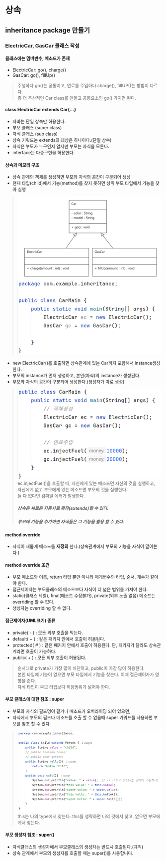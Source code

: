 # 상속
## inheritance package 만들기
### ElectricCar, GasCar 클래스 작성 
#### 클래스에는 멤버변수, 메소드가 존재 
- ElectricCar: go(), charge()
- GasCar: go(), fillUp()
> 주행하다 go()는 공통이고, 연료를 주입하다 charge(), fillUP()는 방법이 다르다.</br>
> 좀 더 추상적인 Car class를 만들고 공통요소인 go() 가지면 된다.
#### class ElectricCar extends Car{...}
- 자바는 단일 상속만 허용한다. 
- 부모 클래스 (super class)
- 자식 클래스 (sub class)
- 상속 키워드는 extends의 대상은 하나이다.(단일 상속)
- 자식은 부모가 누구인지 알지만 부모는 자식을 모른다.
- interface는 다중구현을 허용한다.
#### 상속과 메모리 구조
- 상속 관계의 객체를 생성하면 부모와 자식의 공간이 구분되어 생성
- 현재 타입(child)에서 기능(method)를 찾지 못하면 상위 부모 타입에서 기능을 찾아 실행
> ![img.png](img.png)</br>
> ![img_1.png](img_1.png)</br>
- new ElectricCar()를 호출하면 상속관계에 있는 Car까지 포함해서 instance생성한다.
- 부모의 instance가 먼저 생성하고, 본인(자식)의 instance가 생성된다.
- 부모와 자식의 공간이 구분되어 생성한다.(생성자가 따로 생성)</br>
> ![img_2.png](img_2.png)</br>
> ec.injectFuel()을 호출할 때, 자신에게 있는 메소드면 자신의 것을 실행하고,</br>
> 자신에게 없고 부모에게 있는 메소드면 부모의 것을 실행한다.</br>
> 둘 다 없다면 컴파일 에러가 발생한다.
> ##### 상속은 새로운 자동차로 확장(extends)할 수 있다.
> ##### 부모에 기능을 추가하면 자식들은 그 기능을 활용 할 수 있다.
#### method override
- 자식이 새롭게 메소드를 <b>재정의</b> 한다.(상속관계에서 부모의 기능을 자식이 덮어쓴다.)
#### method override 조건
- 부모 메소드와 이름, return 타입 뿐만 아니라 매개변수의 타입, 순서, 개수가 같아야 한다. 
- 접근제어자는 부모클래스의 메소드보다 자식이 더 넓은 범위를 가져야 한다. 
- static(클래스 레벨), final(메소드 수정불가), private(외부 노출 없음) 메소드는 overriding 할 수 없다.
- 생성자는 overriding 할 수 없다.
#### 접근제어자(UML표기) 종류
- private( - ) : 모든 외부 호출을 막는다.
- default( ~ ) : 같은 패키지 안에서 호출이 허용된다.
- protected( # ) : 같은 패키지 안에서 호출이 허용된다. 단, 패키지가 달라도 상속관계라면 호출이 가능하다.
- public( + ) : 모든 외부 호출이 허용된다.
> 순서대로 private가 가장 많이 차단하고, public이 가장 많이 허용한다.</br>
> 본인 타입에 기능이 없으면 부모 타입에서 기능을 찾는다. 이때 접근제어자가 영향을 준다.</br>
> 자식 타입이 부모 타입보다 허용범위가 넒어야 한다.
#### 부모 클래스에 대한 참조 : super 
- 부모와 자식의 필드명이 같거나 매소드가 오버라이딩 되어 있으면, </br>
- 자식에서 부모의 필드나 메소드를 호출 할 수 없을때 super 키워드를 사용하면 부모를 참조 할 수 있다.
> ![img_3.png](img_3.png)</br>
> this는 나의 type에서 찾는다. this를 생략하면 나의 것에서 찾고, 없으면 부모에게서 찾는다.
#### 부모 생성자 참조 : super()
- 자식클래스의 생성자에서 부모클래스의 생성자는 반드시 호출된다.(규칙)
- 상속 관계에서 부모의 생성자를 호출할 때는 super()를 사용합니다.
